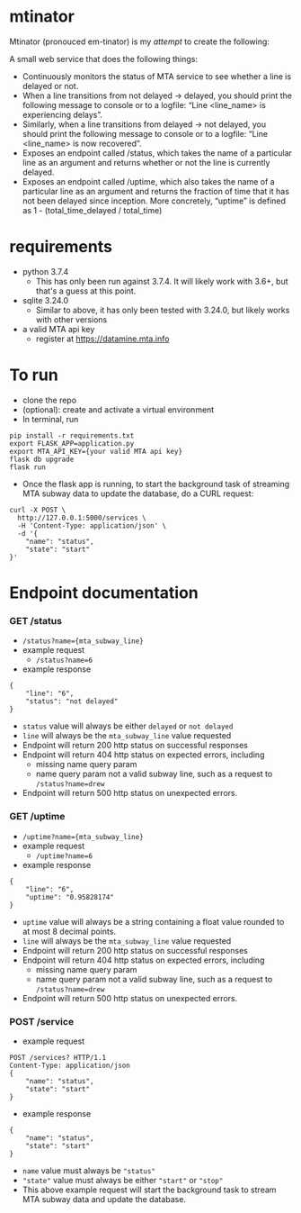 # mtinator

Mtinator (pronouced em-tinator) is my _attempt_ to create the following:

A small web service that does the following things:
- Continuously monitors the status of MTA service to see whether a line is delayed or not.
- When a line transitions from not delayed → delayed, you should print the following message to console or to a logfile: “Line <line_name> is experiencing delays”.
- Similarly, when a line transitions from delayed → not delayed, you should print the following message to console or to a logfile: “Line <line_name> is now recovered”.
- Exposes an endpoint called /status, which takes the name of a particular line as an argument and returns whether or not the line is currently delayed.
- Exposes an endpoint called /uptime, which also takes the name of a particular line as an argument and returns the fraction of time that it has not been delayed since inception. More concretely, “uptime” is defined as 1 - (total_time_delayed / total_time)

# requirements
- python 3.7.4
    - This has only been run against 3.7.4. It will likely work with 3.6+, but that's a guess at this point.
- sqlite 3.24.0
    - Similar to above, it has only been tested with 3.24.0, but likely works with other versions
- a valid MTA api key
    - register at https://datamine.mta.info

# To run
- clone the repo
- (optional): create and activate a virtual environment
- In terminal, run
```
pip install -r requirements.txt
export FLASK_APP=application.py
export MTA_API_KEY={your valid MTA api key}
flask db upgrade
flask run
```
- Once the flask app is running, to start the background task of streaming MTA subway data to update the database, do a CURL request:
```
curl -X POST \
  http://127.0.0.1:5000/services \
  -H 'Content-Type: application/json' \
  -d '{
	"name": "status",
	"state": "start"
}'
```

# Endpoint documentation

### GET /status
- `/status?name={mta_subway_line}`
- example request
    - `/status?name=6`
- example response
```
{
    "line": "6",
    "status": "not delayed"
}
```
- `status` value will always be either `delayed` or `not delayed`
- `line` will always be the `mta_subway_line` value requested
- Endpoint will return 200 http status on successful responses
- Endpoint will return 404 http status on expected errors, including
    - missing name query param
    - name query param not a valid subway line, such as a request to `/status?name=drew`
- Endpoint will return 500 http status on unexpected errors.

### GET /uptime
- `/uptime?name={mta_subway_line}`
- example request
    - `/uptime?name=6`
- example response
```
{
    "line": "6",
    "uptime": "0.95828174"
}
```
- `uptime` value will always be a string containing a float value rounded to at most 8 decimal points.
- `line` will always be the `mta_subway_line` value requested
- Endpoint will return 200 http status on successful responses
- Endpoint will return 404 http status on expected errors, including
    - missing name query param
    - name query param not a valid subway line, such as a request to `/status?name=drew`
- Endpoint will return 500 http status on unexpected errors.

### POST /service
- example request
```
POST /services? HTTP/1.1
Content-Type: application/json
{
	"name": "status",
	"state": "start"
}
```
- example response
```
{
    "name": "status",
    "state": "start"
}
```
- `name` value must always be `"status"`
- `"state"` value must always be either `"start"` or `"stop"`
- This above example request will start the background task to stream MTA subway data and update the database.
